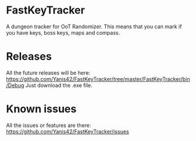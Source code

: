 # FastKeyTracker
A dungeon tracker for OoT Randomizer. This means that you can mark if you have keys, boss keys, maps and compass.

# Releases
All the future releases will be here: https://github.com/Yanis42/FastKeyTracker/tree/master/FastKeyTracker/bin/Debug
Just download the .exe file.

# Known issues
All the issues or features are there: https://github.com/Yanis42/FastKeyTracker/issues